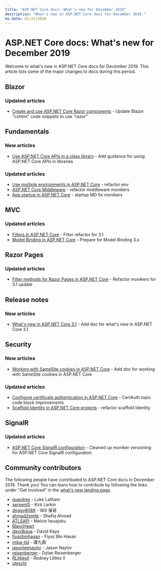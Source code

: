 ```yaml
---
title: "ASP.NET Core docs: What's new for December 2019"
description: "What's new in ASP.NET Core docs for December 2019."
ms.date: 01/21/2020
---
```


# ASP.NET Core docs: What's new for December 2019

Welcome to what's new in ASP.NET Core docs for December 2019. This article lists some of the major changes to docs during this period.

## Blazor

### Updated articles

- [Create and use ASP.NET Core Razor components](../blazor/components/index.md) - Update Blazor "cshtml" code snippets to use "razor"

## Fundamentals

### New articles

- [Use ASP.NET Core APIs in a class library](../fundamentals/target-aspnetcore.md) - Add guidance for using ASP.NET Core APIs in libraries

### Updated articles

- [Use multiple environments in ASP.NET Core](../fundamentals/environments.md) - refactor env
- [ASP.NET Core Middleware](../fundamentals/middleware/index.md) - refactor middleware monikers
- [App startup in ASP.NET Core](../fundamentals/startup.md) - startup MD fix monikers

## MVC

### Updated articles

- [Filters in ASP.NET Core](../mvc/controllers/filters.md) - Filter refactor for 3.1
- [Model Binding in ASP.NET Core](../mvc/models/model-binding.md) - Prepare for Model Binding 3.x.

## Razor Pages

### Updated articles

- [Filter methods for Razor Pages in ASP.NET Core](../razor-pages/filter.md) - Refactor monikers for 3.1 update

## Release notes

### New articles

- [What's new in ASP.NET Core 3.1](../release-notes/aspnetcore-3.1.md) - Add doc for what's new in ASP.NET Core 3.1

## Security

### New articles

- [Working with SameSite cookies in ASP.NET Core](../security/samesite.md) - Add doc for working with SameSite cookies in ASP.NET Core

### Updated articles

- [Configure certificate authentication in ASP.NET Core](../security/authentication/certauth.md) - CertAuth topic code block improvements
- [Scaffold Identity in ASP.NET Core projects](../security/authentication/scaffold-identity.md) - refactor scaffold Identity

## SignalR

### Updated articles

- [ASP.NET Core SignalR configuration](../signalr/configuration.md) - Cleaned up moniker versioning for ASP.NET Core SignalR configuration

## Community contributors

The following people have contributed to ASP.NET Core docs in December 2019. Thank you! You can learn how to contribute by following the links under "Get involved" in the [what's new landing page](index.yml).

- [guardrex](https://github.com/guardrex) - Luke Latham
- [serpent5](https://github.com/serpent5) - Kirk Larkin
- [doggy8088](https://github.com/doggy8088) - Will 保哥
- [ahmad2smile](https://github.com/ahmad2smile) - Shafiq Ahmad
- [ATLSAPI](https://github.com/ATLSAPI) - Melvin Iwuajoku
- [BlancHeart](https://github.com/BlancHeart) 
- [davidkaya](https://github.com/davidkaya) - Dávid Kaya
- [fiyazbinhasan](https://github.com/fiyazbinhasan) - Fiyaz Bin Hasan
- [imba-tjd](https://github.com/imba-tjd) - 谭九鼎
- [jasonleenaylor](https://github.com/jasonleenaylor) - Jason Naylor
- [reisenberger](https://github.com/reisenberger) - Dylan Reisenberger
- [RLittlesII](https://github.com/RLittlesII) - Rodney Littles II
- [uteschj](https://github.com/uteschj) 
